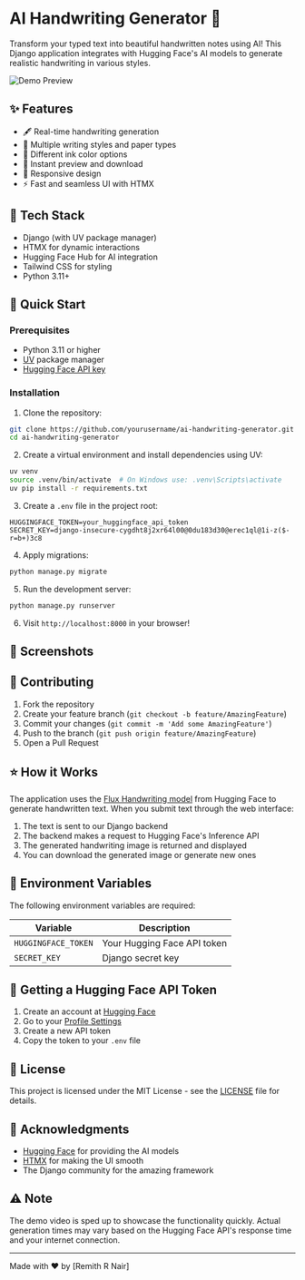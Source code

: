 # AI Handwriting Generator 🎨

Transform your typed text into beautiful handwritten notes using AI! This Django application integrates with Hugging Face's AI models to generate realistic handwriting in various styles.

![Demo Preview](demo.gif)

## ✨ Features

- 🖋️ Real-time handwriting generation
- 📝 Multiple writing styles and paper types
- 🎨 Different ink color options
- 🚀 Instant preview and download
- 📱 Responsive design
- ⚡ Fast and seamless UI with HTMX

## 🔧 Tech Stack

- Django (with UV package manager)
- HTMX for dynamic interactions
- Hugging Face Hub for AI integration
- Tailwind CSS for styling
- Python 3.11+

## 🚀 Quick Start

### Prerequisites

- Python 3.11 or higher
- [UV](https://github.com/astral-sh/uv) package manager
- [Hugging Face API key](https://huggingface.co/settings/tokens)

### Installation

1. Clone the repository:

```bash
git clone https://github.com/yourusername/ai-handwriting-generator.git
cd ai-handwriting-generator
```

2. Create a virtual environment and install dependencies using UV:

```bash
uv venv
source .venv/bin/activate  # On Windows use: .venv\Scripts\activate
uv pip install -r requirements.txt
```

3. Create a `.env` file in the project root:

```env
HUGGINGFACE_TOKEN=your_huggingface_api_token
SECRET_KEY=django-insecure-cygdht8j2xr64l00@0du183d30@erec1ql@1i-z($-r=b+)3c8
```

4. Apply migrations:

```bash
python manage.py migrate
```

5. Run the development server:

```bash
python manage.py runserver
```

6. Visit `http://localhost:8000` in your browser!

## 📸 Screenshots

## 🤝 Contributing

1. Fork the repository
2. Create your feature branch (`git checkout -b feature/AmazingFeature`)
3. Commit your changes (`git commit -m 'Add some AmazingFeature'`)
4. Push to the branch (`git push origin feature/AmazingFeature`)
5. Open a Pull Request

## ⭐ How it Works

The application uses the [Flux Handwriting model](https://huggingface.co/fofr/flux-handwriting) from Hugging Face to generate handwritten text. When you submit text through the web interface:

1. The text is sent to our Django backend
2. The backend makes a request to Hugging Face's Inference API
3. The generated handwriting image is returned and displayed
4. You can download the generated image or generate new ones

## 📝 Environment Variables

The following environment variables are required:

| Variable            | Description                 |
| ------------------- | --------------------------- |
| `HUGGINGFACE_TOKEN` | Your Hugging Face API token |
| `SECRET_KEY`        | Django secret key           |

## 🔑 Getting a Hugging Face API Token

1. Create an account at [Hugging Face](https://huggingface.co/)
2. Go to your [Profile Settings](https://huggingface.co/settings/tokens)
3. Create a new API token
4. Copy the token to your `.env` file

## 📄 License

This project is licensed under the MIT License - see the [LICENSE](LICENSE) file for details.

## 🙏 Acknowledgments

- [Hugging Face](https://huggingface.co/) for providing the AI models
- [HTMX](https://htmx.org/) for making the UI smooth
- The Django community for the amazing framework

## ⚠️ Note

The demo video is sped up to showcase the functionality quickly. Actual generation times may vary based on the Hugging Face API's response time and your internet connection.

---

Made with ❤️ by [Remith R Nair]
